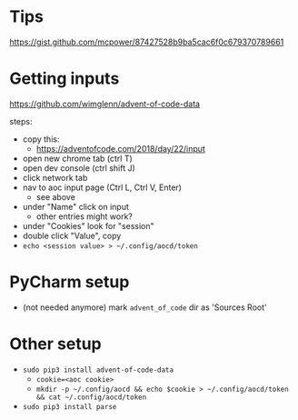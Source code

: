 

# Tips
https://gist.github.com/mcpower/87427528b9ba5cac6f0c679370789661

# Getting inputs
https://github.com/wimglenn/advent-of-code-data

steps:
- copy this:
    - https://adventofcode.com/2018/day/22/input
- open new chrome tab (ctrl T)
- open dev console (ctrl shift J)
- click network tab
- nav to aoc input page (Ctrl L, Ctrl V, Enter)
    - see above
- under "Name" click on input
    - other entries might work?
- under "Cookies" look for "session"
- double click "Value", copy
- `echo <session value> > ~/.config/aocd/token`

# PyCharm setup
- (not needed anymore) mark `advent_of_code` dir as 'Sources Root'

# Other setup
- `sudo pip3 install advent-of-code-data`
    - `cookie=<aoc cookie>`
    - `mkdir -p ~/.config/aocd && echo $cookie > ~/.config/aocd/token && cat ~/.config/aocd/token`
- `sudo pip3 install parse`





